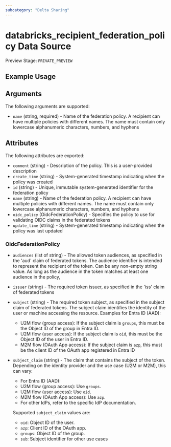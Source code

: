 ```yaml
---
subcategory: "Delta Sharing"
---
```

# databricks_recipient_federation_policy Data Source
Preview Stage: `PRIVATE_PREVIEW`



## Example Usage


## Arguments
The following arguments are supported:
* `name` (string, required) - Name of the federation policy. A recipient can have multiple policies with different names.
  The name must contain only lowercase alphanumeric characters, numbers, and hyphens

## Attributes
The following attributes are exported:
* `comment` (string) - Description of the policy. This is a user-provided description
* `create_time` (string) - System-generated timestamp indicating when the policy was created
* `id` (string) - Unique, immutable system-generated identifier for the federation policy
* `name` (string) - Name of the federation policy. A recipient can have multiple policies with different names.
  The name must contain only lowercase alphanumeric characters, numbers, and hyphens
* `oidc_policy` (OidcFederationPolicy) - Specifies the policy to use for validating OIDC claims in the federated tokens
* `update_time` (string) - System-generated timestamp indicating when the policy was last updated

### OidcFederationPolicy
* `audiences` (list of string) - The allowed token audiences, as specified in the 'aud' claim of federated tokens.
  The audience identifier is intended to represent the recipient of the token.
  Can be any non-empty string value. As long as the audience in the token matches at least one audience in the policy,
* `issuer` (string) - The required token issuer, as specified in the 'iss' claim of federated tokens
* `subject` (string) - The required token subject, as specified in the subject claim of federated tokens.
  The subject claim identifies the identity of the user or machine accessing the resource.
  Examples for Entra ID (AAD):
  - U2M flow (group access): If the subject claim is `groups`, this must be the Object ID of the group in Entra ID.
  - U2M flow (user access): If the subject claim is `oid`, this must be the Object ID of the user in Entra ID.
  - M2M flow (OAuth App access): If the subject claim is `azp`, this must be the client ID of the OAuth app registered in Entra ID
* `subject_claim` (string) - The claim that contains the subject of the token.
  Depending on the identity provider and the use case (U2M or M2M), this can vary:
  - For Entra ID (AAD):
  * U2M flow (group access): Use `groups`.
  * U2M flow (user access): Use `oid`.
  * M2M flow (OAuth App access): Use `azp`.
  - For other IdPs, refer to the specific IdP documentation.
  
  Supported `subject_claim` values are:
  - `oid`: Object ID of the user.
  - `azp`: Client ID of the OAuth app.
  - `groups`: Object ID of the group.
  - `sub`: Subject identifier for other use cases